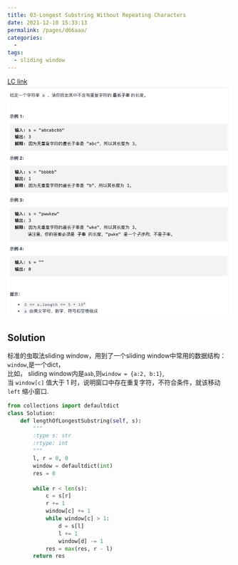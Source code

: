 ```yaml
---
title: 03-Longest Substring Without Repeating Characters
date: 2021-12-10 15:33:13
permalink: /pages/d66aaa/
categories:
  - 
tags:
  - sliding window
---
```

[LC link](https://leetcode-cn.com/problems/longest-substring-without-repeating-characters/submissions/)
![](https://raw.githubusercontent.com/emmableu/image/master/3-0.png)
## Solution
标准的虫取法sliding window，用到了一个sliding window中常用的数据结构： `window`,是一个dict，  
比如， sliding window内是`aab`,则`window = {a:2, b:1}`,  
当 `window[c]` 值大于 1 时，说明窗口中存在重复字符，不符合条件，就该移动 `left` 缩小窗口.

```python
from collections import defaultdict
class Solution:
    def lengthOfLongestSubstring(self, s):
        """
        :type s: str
        :rtype: int
        """
        l, r = 0, 0
        window = defaultdict(int)
        res = 0

        while r < len(s):
            c = s[r]
            r += 1
            window[c] += 1
            while window[c] > 1:
                d = s[l]
                l += 1
                window[d] -= 1
            res = max(res, r - l)
        return res
```
